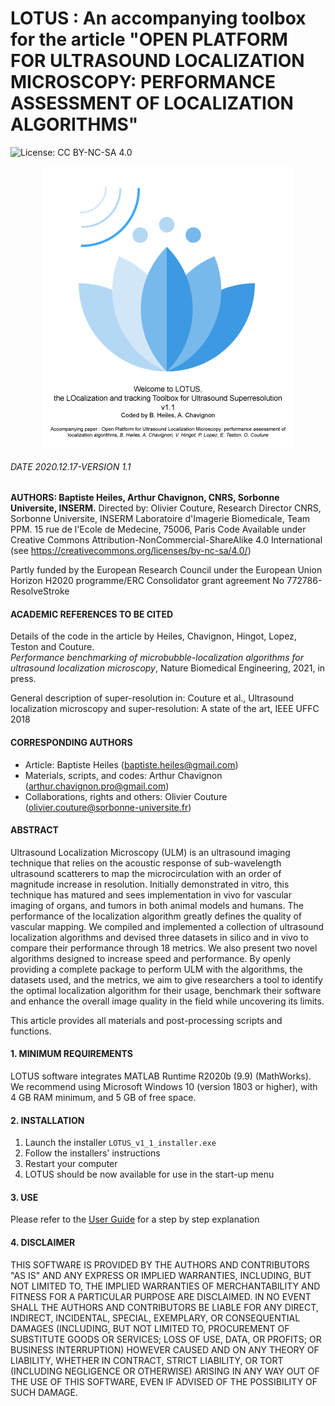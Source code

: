 # LOTUS : An accompanying toolbox for the article "OPEN PLATFORM FOR ULTRASOUND LOCALIZATION MICROSCOPY: PERFORMANCE ASSESSMENT OF LOCALIZATION ALGORITHMS"
![License: CC BY-NC-SA 4.0](https://img.shields.io/badge/License-CC%20BY--NC--SA%204.0-lightgrey.svg)

<p align="center">
<img src="https://github.com/AChavignon/PALA/blob/master/LOTUS/LOTS_welcome.png" width="400">
</p>

###### DATE 2020.12.17-VERSION 1.1
**AUTHORS: Baptiste Heiles, Arthur Chavignon, CNRS, Sorbonne Universite, INSERM.**
Directed by: Olivier Couture, Research Director CNRS, Sorbonne Universite, INSERM
Laboratoire d'Imagerie Biomedicale, Team PPM. 15 rue de l'Ecole de Medecine, 75006, Paris
Code Available under Creative Commons Attribution-NonCommercial-ShareAlike 4.0 International (see https://creativecommons.org/licenses/by-nc-sa/4.0/)

Partly funded by the European Research Council under the European Union Horizon H2020 programme/ERC Consolidator grant agreement No 772786-ResolveStroke

#### ACADEMIC REFERENCES TO BE CITED
Details of the code in the article by Heiles, Chavignon, Hingot, Lopez, Teston and Couture.  
*Performance benchmarking of microbubble-localization algorithms for ultrasound localization microscopy*, Nature Biomedical Engineering, 2021, in press.

General description of super-resolution in: Couture et al., Ultrasound localization microscopy and super-resolution: A state of the art, IEEE UFFC 2018

#### CORRESPONDING AUTHORS
- Article: Baptiste Heiles (baptiste.heiles@gmail.com)
- Materials, scripts, and codes: Arthur Chavignon (arthur.chavignon.pro@gmail.com)
- Collaborations, rights and others: Olivier Couture (olivier.couture@sorbonne-universite.fr)

#### ABSTRACT
Ultrasound Localization Microscopy (ULM) is an ultrasound imaging technique that relies on the acoustic response of sub-wavelength ultrasound scatterers to map the microcirculation with an order of magnitude increase in resolution. Initially demonstrated in vitro, this technique has matured and sees implementation in vivo for vascular imaging of organs, and tumors in both animal models and humans. The performance of the localization algorithm greatly defines the quality of vascular mapping. We compiled and implemented a collection of ultrasound localization algorithms and devised three datasets in silico and in vivo to compare their performance through 18 metrics. We also present two novel algorithms designed to increase speed and performance. By openly providing a complete package to perform ULM with the algorithms, the datasets used, and the metrics, we aim to give researchers a tool to identify the optimal localization algorithm for their usage, benchmark their software and enhance the overall image quality in the field while uncovering its limits.

This article provides all materials and post-processing scripts and functions.

#### 1. MINIMUM REQUIREMENTS
LOTUS software integrates MATLAB Runtime R2020b (9.9) (MathWorks). We recommend using Microsoft Windows 10 (version 1803 or higher), with 4 GB RAM minimum, and 5 GB of free space.

#### 2. INSTALLATION

1) Launch the installer `LOTUS_v1_1_installer.exe`
2) Follow the installers' instructions
3) Restart your computer
4) LOTUS should be now available for use in the start-up menu

#### 3. USE
Please refer to the [User Guide](https://github.com/AChavignon/PALA/blob/master/LOTUS/LOTUS_UserGuide.pdf) for a step by step explanation

#### 4. DISCLAIMER
THIS SOFTWARE IS PROVIDED BY THE AUTHORS AND CONTRIBUTORS "AS IS" AND ANY EXPRESS OR IMPLIED WARRANTIES, INCLUDING, BUT NOT LIMITED TO, THE IMPLIED WARRANTIES OF MERCHANTABILITY AND FITNESS FOR A PARTICULAR PURPOSE ARE DISCLAIMED. IN NO EVENT SHALL THE AUTHORS AND CONTRIBUTORS BE LIABLE FOR ANY DIRECT, INDIRECT, INCIDENTAL, SPECIAL, EXEMPLARY, OR CONSEQUENTIAL DAMAGES (INCLUDING, BUT NOT LIMITED TO, PROCUREMENT OF SUBSTITUTE GOODS OR SERVICES; LOSS OF USE, DATA, OR PROFITS; OR BUSINESS INTERRUPTION) HOWEVER CAUSED AND ON ANY THEORY OF LIABILITY, WHETHER IN CONTRACT, STRICT LIABILITY, OR TORT (INCLUDING NEGLIGENCE OR OTHERWISE) ARISING IN ANY WAY OUT OF THE USE OF THIS SOFTWARE, EVEN IF ADVISED OF THE POSSIBILITY OF SUCH DAMAGE.
